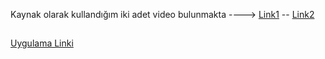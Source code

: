 Kaynak olarak kullandığım iki adet video bulunmakta ---->
[Link1](https://www.youtube.com/watch?v=ThuQPOpMEFg&ab_channel=KODAKTIFVIDEOEGITIM) --
[Link2](https://www.youtube.com/watch?v=mwl95yvl-n0&ab_channel=LEARNMUXTAMIL)
##
[Uygulama Linki](https://talibguler.github.io/NewPlaneGame/)
